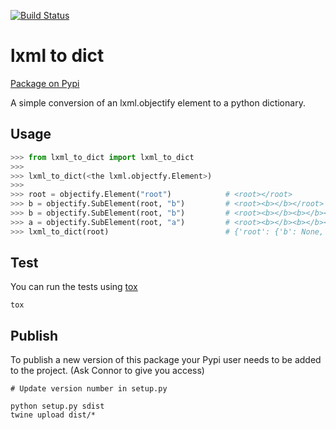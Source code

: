 [![Build Status](https://travis-ci.org/CRiva/lxml_to_dict.svg?branch=master)](https://travis-ci.org/CRiva/lxml_to_dict)

# lxml to dict #

[Package on Pypi](https://pypi.org/project/lxml-to-dict/)

A simple conversion of an lxml.objectify element to a python dictionary.

## Usage ##

~~~python
>>> from lxml_to_dict import lxml_to_dict
>>> 
>>> lxml_to_dict(<the lxml.objectfy.Element>)
>>>
>>> root = objectify.Element("root")            # <root></root>
>>> b = objectify.SubElement(root, "b")         # <root><b></b></root>
>>> b = objectify.SubElement(root, "b")         # <root><b></b><b></b></root>
>>> a = objectify.SubElement(root, "a")         # <root><b></b><b></b><a></a></root>
>>> lxml_to_dict(root)                          # {'root': {'b': None, 'b1': None, 'a': None}}
~~~

## Test ##

You can run the tests using [tox](https://tox.readthedocs.io/en/latest/)

~~~shell
tox
~~~

## Publish ##

To publish a new version of this package your Pypi user needs to be added to the project. (Ask Connor to give you access)

~~~shell
# Update version number in setup.py

python setup.py sdist
twine upload dist/*
~~~